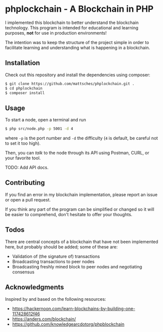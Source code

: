 # phplockchain - A Blockchain in PHP

I implemented this blockchain to better understand the blockchain technology. This program is intended for educational and learning purposes, **not** for use in production environments!

The intention was to keep the structure of the project simple in order to facilitate learning and understanding what is happening in a blockchain.

## Installation

Check out this repository and install the dependencies using composer:

```bash
$ git clone https://github.com/mattsches/phplockchain.git .
$ cd phplockchain
$ composer install
```

## Usage

To start a node, open a terminal and run

```bash
$ php src/node.php -p 5001 -d 4
```

where `-p` is the port number and `-d` the difficulty (`4` is default, be careful not to set it too high).

Then, you can *talk* to the node through its API using Postman, CURL, or your favorite tool.

TODO: Add API docs.

## Contributing

If you find an error in my blockchain implementation, please report an issue or open a pull request.

If you think any part of the program can be simplified or changed so it will be easier to comprehend, don't hesitate to offer your thoughts.

## Todos

There are central concepts of a blockchain that have not been implemented here, but probably should be added; some of these are:

* Validation of (the signature of) transactions
* Broadcasting transactions to peer nodes
* Broadcasting freshly mined block to peer nodes and negotiating consensus

## Acknowledgments

Inspired by and based on the following resources:

* https://hackernoon.com/learn-blockchains-by-building-one-117428612f46
* https://anders.com/blockchain/
* https://github.com/knowledgearcdotorg/phpblockchain
